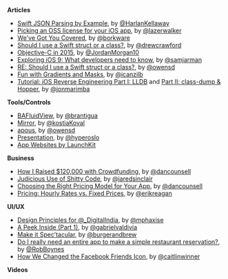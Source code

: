 **Articles**

* [Swift JSON Parsing by Example](http://harlankellaway.com/blog/2015/07/05/swift-json-parsing-by-example/), by [@HarlanKellaway](https://twitter.com/HarlanKellaway)
* [Picking an OSS license for your iOS app](http://blog.lazerwalker.com/cortado/2015/07/05/open-source-licenses.html), by [@lazerwalker](https://twitter.com/lazerwalker)
* [We've Got You Covered](https://www.bignerdranch.com/blog/weve-got-you-covered/), by [@borkware](https://twitter.com/borkware)
* [Should I use a Swift struct or a class?](http://faq.sealedabstract.com/structs_or_classes/), by [@drewcrawford](https://twitter.com/drewcrawford)
* [Objective-C in 2015](https://medium.com/the-traveled-ios-developers-guide/objective-c-in-2015-3cb7dab3690c), by [@JordanMorgan10](https://twitter.com/JordanMorgan10)
* [Exploring iOS 9: What developers need to know](http://insights.carnivalmobile.com/exploring-ios-9/), by [@samjarman](https://twitter.com/samjarman)
* [RE: Should I use a Swift struct or a class?](http://owensd.io/2015/07/05/re-struct-or-class.html), by [@owensd](https://twitter.com/owensd)
* [Fun with Gradients and Masks](http://ios-animations-by-emails.com/posts/2015-july), by [@icanzilb](https://twitter.com/icanzilb)
* [Tutorial: iOS Reverse Engineering Part I: LLDB](http://enharmonichq.com/tutorial-ios-reverse-engineering-lldb/) and [Part II: class-dump & Hopper](http://enharmonichq.com/tutorial-ios-reverse-engineering-class-dump-hopper-dissasembler/), by [@jonmarimba](https://twitter.com/jonmarimba)

**Tools/Controls**

* [BAFluidView](https://github.com/antiguab/BAFluidView), by [@brantigua](https://twitter.com/brantigua)
* [Mirror](https://github.com/kostiakoval/Mirror), by [@kostiaKoval](https://twitter.com/kostiaKoval)
* [apous](https://github.com/owensd/apous), by [@owensd](https://twitter.com/owensd)
* [Presentation](https://github.com/hyperoslo/Presentation), by [@hyperoslo](https://twitter.com/hyperoslo)
* [App Websites by LaunchKit](https://launchkit.io/websites/)

**Business**

* [How I Raised $120,000 with Crowdfunding](http://dancounsell.com/articles/how-i-raised-120000-dollars-with-crowdfunding), by [@dancounsell](https://twitter.com/dancounsell)
* [Judicious Use of Shitty Code](http://blog.jaredsinclair.com/post/123277602945/judicious-use-of-shitty-code), by [@jaredsinclair](https://twitter.com/jaredsinclair)
* [Choosing the Right Pricing Model for Your App](http://dancounsell.typed.com/articles/choosing-the-right-pricing-model-for-your-app), by [@dancounsell](https://twitter.com/dancounsell)
* [Pricing: Hourly Rates vs. Fixed Prices](https://madebysidecar.com/journal/pricing-hourly-rates-vs-fixed-prices), by [@erikreagan](https://twitter.com/erikreagan)

**UI/UX**

* [Design Principles for @_DigitalIndia](https://medium.com/ux-for-india/design-principles-for-digitalindia-16200abc3229), by [@mphaxise](https://twitter.com/mphaxise)
* [A Peek Inside (Part 1)](https://medium.com/user-experience-design-1/a-peek-inside-part-1-ee35b6338c2b), by [@gabrielvaldivia](https://twitter.com/gabrielvaldivia)
* [Make it Spec’tacular](https://medium.com/@burgerandbrew/make-it-spec-tacular-68d075523d9c), by [@burgerandbrew](https://twitter.com/burgerandbrew)
* [Do I really need an entire app to make a simple restaurant reservation?](https://medium.com/@robboynes/do-i-really-need-an-entire-app-to-make-a-simple-restaurant-reservation-1d8a1928af9d), by [@RobBoynes](https://twitter.com/RobBoynes)
* [How We Changed the Facebook Friends Icon](https://medium.com/@caitlinwinner/how-we-changed-the-facebook-friends-icon-dc8526ea9ea8), by [@caitlinwinner](https://twitter.com/caitlinwinner)

**Videos**

